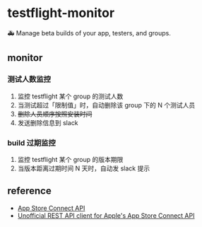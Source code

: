 # testflight-monitor

🚑 Manage beta builds of your app, testers, and groups.

## monitor

### 测试人数监控

1. 监控 testflight 某个 group 的测试人数
2. 当测试超过「限制值」时，自动删除该 group 下的 N 个测试人员
3. ~~删除人员顺序按照安装时间~~
4. 发送删除信息到 slack

### build 过期监控

1. 监控 testflight 某个 group 的版本期限
2. 当版本距离过期时间 N 天时，自动发 slack 提示

## reference

- [App Store Connect API](https://developer.apple.com/documentation/appstoreconnectapi)
- [Unofficial REST API client for Apple's App Store Connect API](https://github.com/aaronsky/appstoreconnect)
